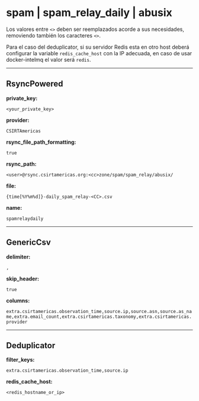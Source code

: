 # spam | spam_relay_daily | abusix

Los valores entre `<>` deben ser reemplazados acorde a sus necesidades, removiendo también los caracteres `<>`.

Para el caso del deduplicator, si su servidor Redis esta en otro host deberá configurar la variable `redis_cache_host` con la IP adecuada, en caso de usar docker-intelmq el valor será `redis`.

---
## RsyncPowered

**private_key:**

`<your_private_key>`

**provider:**

`CSIRTAmericas`

**rsync_file_path_formatting:**

`true`

**rsync_path:**

`<user>@rsync.csirtamericas.org:<cc>zone/spam/spam_relay/abusix/`

**file:**

`{time[%Y%m%d]}-daily_spam_relay-<CC>.csv`

**name:**

`spamrelaydaily`


---
## GenericCsv

**delimiter:**

`,`

**skip_header:**

`true`

**columns:**

`extra.csirtamericas.observation_time,source.ip,source.asn,source.as_name,extra.email_count,extra.csirtamericas.taxonomy,extra.csirtamericas.provider`


---
## Deduplicator

**filter_keys:**

`extra.csirtamericas.observation_time,source.ip`

**redis_cache_host:**

`<redis_hostname_or_ip>`
